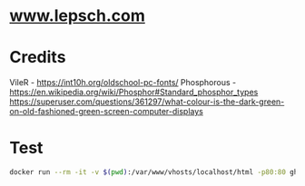 # www.lepsch.com

# Credits

VileR - https://int10h.org/oldschool-pc-fonts/
Phosphorous - https://en.wikipedia.org/wiki/Phosphor#Standard_phosphor_types
https://superuser.com/questions/361297/what-colour-is-the-dark-green-on-old-fashioned-green-screen-computer-displays

# Test

```sh
docker run --rm -it -v $(pwd):/var/www/vhosts/localhost/html -p80:80 ghcr.io/ndigitals/openlitespeed
```
